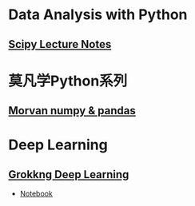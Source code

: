 # Data Analysis with Python

## [Scipy Lecture Notes](http://www.scipy-lectures.org/)

# 莫凡学Python系列
## [Morvan numpy & pandas](https://github.com/keer2345/DataAnalysisWithPython/tree/master/morvan-numpy-and-pandas)

# Deep Learning
## [Grokkng Deep Learning](https://livebook.manning.com/#!/book/grokking-deep-learning/welcome/v-12/)
- [Notebook](https://github.com/keer2345/DataAnalysisWithPython/tree/master/grokking-deep-learning)
